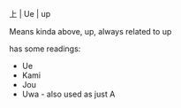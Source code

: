 上 | Ue | up

Means kinda above, up, always related to up

has some readings:

* Ue
* Kami
* Jou
* Uwa - also used as just A